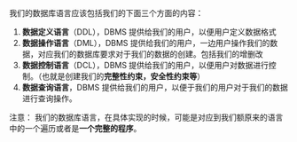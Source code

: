 我们的数据库语言应该包括我们的下面三个方面的内容：
1. **数据定义语言**（DDL），DBMS 提供给我们的用户，以便用户定义数据格式
2. **数据操作语言**（DML），DBMS 提供给我们的用户，一边用户操作我们的数据，对应我们的数据库要求对于我们的数据的创建。包括我们的增删改
3. **数据控制语言**（DCL），DBMS 提供给我们的用户，以便用户对数据进行控制。（也就是创建我们的**完整性约束，安全性约束等**）
4. **数据查询语言**，DBMS 提供给我们的用户，以便于我们的用户对于我们的数据进行查询操作。

注意：
我们的数据库语言，在具体实现的时候，可能是对应到我们额原来的语言中的一个遍历或者是**一个完整的程序**。

